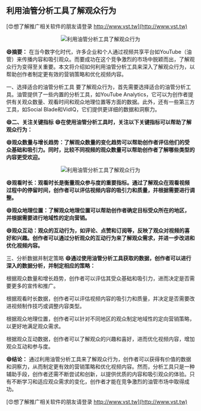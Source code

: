 ## **利用油管分析工具了解观众行为**

[😍想了解推广相关软件的朋友请登录 http://www.vst.tw](http://www.vst.tw)

 <center><img src="https://vst.tw/MP4/tuiguang/png/6.png" alt="利用油管分析工具了解观众行为"></center>

**😄摘要：**
在当今数字化时代，许多企业和个人通过视频共享平台如YouTube（油管）来传播内容和吸引观众。而要成功在这个竞争激烈的市场中脱颖而出，了解观众行为变得至关重要。本文将介绍如何利用油管分析工具来深入了解观众行为，以帮助创作者制定更有效的营销策略和优化视频内容。

一、选择适合的油管分析工具
要了解观众行为，首先需要选择适合的油管分析工具。油管提供了一些内置的分析工具，如YouTube Analytics，它可以为创作者提供有关观众数量、观看时间和观众地理位置等方面的数据。此外，还有一些第三方工具，如Social Blade和VidIQ，它们提供更详细的数据和洞察力。

**😄二、关注关键指标**
**😄在使用油管分析工具时，关注以下关键指标可以帮助了解观众行为：**

**😄观众数量与增长趋势：了解观众数量的变化趋势可以帮助创作者评估他们的受众基础和吸引力。同时，比较不同视频的观众数量可以帮助创作者了解哪些类型的内容更受欢迎。**

 <center><img src="https://vst.tw/MP4/tuiguang/png/3.png" alt="利用油管分析工具了解观众行为"></center>

**😄观看时长：观看时长是衡量观众参与度的重要指标。通过了解观众在观看视频过程中的停留时间，创作者可以评估视频内容的吸引力和质量，并根据需要进行调整。**

**😄观众地理位置：了解观众地理位置可以帮助创作者确定目标受众所在的地区，并根据需要进行地域性的定向营销。**

**😄观众互动：观众的互动行为，如评论、点赞和订阅等，反映了观众对视频的喜好和兴趣。创作者可以通过分析观众的互动行为来了解观众需求，并进一步改进和优化视频内容。**

三、分析数据并制定策略
**😄通过使用油管分析工具获取的数据，创作者可以进行深入的数据分析，并制定相应的策略：**

根据观众数量和增长趋势，创作者可以评估其受众基础和吸引力，进而决定是否需要更多的宣传和推广。

根据观看时长数据，创作者可以评估视频内容的吸引力和质量，并决定是否需要改进视频制作技巧或调整内容类型。

根据观众地理位置，创作者可以针对不同地区的观众制定地域性的定向营销策略，以更好地满足观众需求。

根据观众互动数据，创作者可以了解观众的兴趣和喜好，进而优化视频内容，增加观众互动和参与度。

**😄结论：**
通过利用油管分析工具来了解观众行为，创作者可以获得有价值的数据和洞察力，从而制定更有效的营销策略和优化视频内容。然而，分析工具只是一种辅助手段，创作者还需不断尝试和创新，以提供优质的内容和吸引观众的体验。只有不断学习和适应观众需求的变化，创作者才能在竞争激烈的油管市场中取得成功。

[😍想了解推广相关软件的朋友请登录 http://www.vst.tw](http://www.vst.tw)



